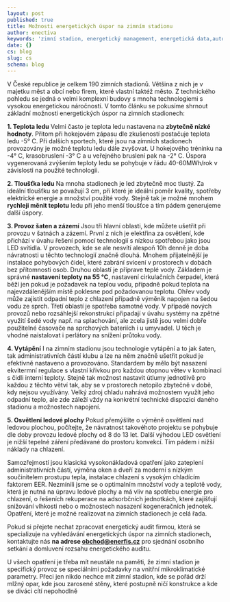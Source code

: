 ```yaml
---
layout: post
published: true
title: Možnosti energetických úspor na zimním stadionu
author: enectiva
keywords: 'zimní stadion, energetický management, energetická data,automatický odečet'
date: {}
cs: blog
slug: cs
schema: blog
---
```


V České republice je celkem 190 zimních stadionů. Většina z nich je v majetku měst a obcí nebo firem, které vlastní taktéž město. Z technického pohledu se jedná o velmi komplexní budovy s mnoha technologiemi s vysokou energetickou náročností. V tomto článku se pokusíme shrnout základní možnosti energetických úspor na zimních stadionech:

**1. Teplota ledu**
Velmi často je teplota ledu nastavena na **zbytečně nízké hodnoty**. Přitom při hokejovém zápasu dle zkušeností postačuje teplota ledu -5° C. Při dalších sportech, které jsou na zímních stadionech provozovány je možné teplotu ledu dále zvyšovat. U hokejového tréninku na -4° C, krasobruslení -3° C a u veřejného bruslení pak na -2° C. Úspora vygenerovaná zvýšením teploty ledu se pohybuje v řádu 40-60MWh/rok v závislosti na použité technologii.

**2. Tloušťka ledu**
Na mnoha stadionech je led zbytečně moc tlustý. Za ideální tloušťku se považují 3 cm, při které je ideální poměr kvality, spotřeby elektrické energie a množství použité vody. Stejně tak je možné mnohem **rychleji měnit teplotu** ledu při jeho menší tloušťce a tím pádem generujeme další úspory.

**3. Provoz šaten a zázemí**
Jsou tři hlavní oblasti, kde můžete ušetřit při provozu v šatnách a zázemí. První z nich je elektřina za osvětlení, kde přichází v úvahu řešení pomocí technologií s nízkou spotřebou jako jsou LED svítidla. V provozech, kde se ale nesvítí alespoň 10h denně je doba návratnosti u těchto technologií značně dlouhá. Mnohem přijatelnější je instalace pohybových čidel, které zabrání svícení v prostorech v dobách bez přítomnosti osob. Druhou oblastí je příprave teplé vody. Základem je správné **nastavení teploty na 55 °C**, nastavení cirkulačních čerpadel, která běží jen pokud je požadavek na teplou vodu, případně pokud teplota na najevzdálenějším místě poklesne pod požadovanou teplotu. Ohřev vody může zajistit odpadní teplo z chlazení případně výměník napojen na šedou vodu ze sprch. Třetí oblastí je spotřeba samotné vody. V případě nových provozů nebo rozsáhlejší rekonstrukcí připadají v úvahu systémy na zpětné využití šedé vody např. na splachování, ale zcela jistě jsou velmi dobře použitelné časovače na sprchových bateriích i u umyvadel. U těch je vhodné naistalovat i perlátory na snížení průtoku vody. 

**4. Vytápění**
I na zimním stadionu jsou technologie vytápění a to jak šaten, tak administrativních částí klubu a lze na něm značně ušetřit pokud je efektivně nastaveno a provozováno. Standardem by mělo být nasazení ekvitermní regulace s vlastní křivkou pro každou otopnou větev v kombinaci s čidli interní teploty. Stejně tak možnost nastavit útlumy jednotlivě pro každou z těchto větví tak, aby se v prostorech netopilo zbytečně v době, kdy nejsou využívány. Velký zdroj chladu nahrává možnostem využít jeho odpadní teplo, ale zde záleží vždy na konkrétní technické dispozici daného stadionu a možnostech napojení.


**5. Osvětlení ledové plochy**
Pokud přemýšlíte o výměně osvětlení nad ledovou plochou, počítejte, že návratnost takovéhoto projektu se pohybuje dle doby provozu ledové plochy od 8 do 13 let. Další výhodou LED osvětlení je nižší tepelné záření předávané do prostoru konvekcí. Tím pádem i nižší náklady na chlazení.

Samozřejmostí jsou klasická vysokonákladová opatření jako zateplení administrativních částí, výměna oken a dveří za moderní s nízkým součinitelem prostupu tepla, instalace chlazení s vysokým chladícím faktorem EER. Nezmínili jsme se o optimalním množství vody a teplotě vody, která je nutná na úpravu ledové plochy a má vliv na spotřebu energie pro chlazení, o řešeních rekuperace na adsorbčních jednotkách, které zajišťují snižování vlhkosti nebo o možnostech nasazení kogeneračních jednotek. Opatření, které je možné realizovat na zimních stadionech je celá řada.

Pokud si přejete nechat zpracovat energetický audit firmou, která se specializuje na vyhledávání energetických úspor na zimních stadionech, kontaktujte nás **na adrese obchod@enerfis.cz** pro sjednání osobního setkání a domluvení rozsahu energetického auditu.

U všech opatření je třeba mít neustále na paměti, že zimní stadion je specifický provoz se speciálními požadavky na vnitřní mikroklimatické parametry. Přeci jen nikdo nechce mít zímní stadion, kde se pořád drží mlžný opar, kde jsou zarosené stěny, které postupně ničí konstrukce a kde se diváci cítí nepohodlně
